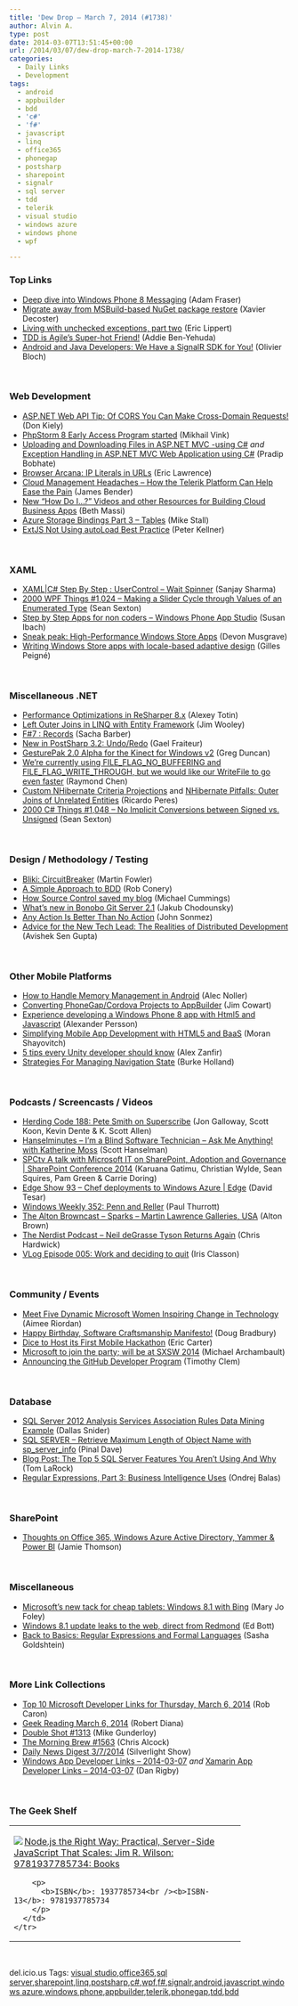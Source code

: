 ```yaml
---
title: 'Dew Drop – March 7, 2014 (#1738)'
author: Alvin A.
type: post
date: 2014-03-07T13:51:45+00:00
url: /2014/03/07/dew-drop-march-7-2014-1738/
categories:
  - Daily Links
  - Development
tags:
  - android
  - appbuilder
  - bdd
  - 'c#'
  - 'f#'
  - javascript
  - linq
  - office365
  - phonegap
  - postsharp
  - sharepoint
  - signalr
  - sql server
  - tdd
  - telerik
  - visual studio
  - windows azure
  - windows phone
  - wpf

---
```

### <a name="top"></a>Top Links

  * <a href="http://feedproxy.google.com/~r/NokiaConversations-Posts/~3/cn76vJTsEpI/" target="_blank">Deep dive into Windows Phone 8 Messaging</a> (Adam Fraser)
  * <a href="http://www.xavierdecoster.com/migrate-away-from-msbuild-based-nuget-package-restore" target="_blank">Migrate away from MSBuild-based NuGet package restore</a> (Xavier Decoster)
  * <a href="http://ericlippert.com/2014/03/06/living-with-unchecked-exceptions-part-two/?utm_source=rss&utm_medium=rss&utm_campaign=living-with-unchecked-exceptions-part-two" target="_blank">Living with unchecked exceptions, part two</a> (Eric Lippert)
  * <a href="http://feedproxy.google.com/~r/Typemock/~3/dcHreflLd9Q/tdd-is-agiles-super-hot-friend" target="_blank">TDD is Agile’s Super-hot Friend!</a> (Addie Ben-Yehuda)
  * <a href="http://msopentech.com/blog/2014/03/06/android-java-developers-signalr-sdk/" target="_blank">Android and Java Developers: We Have a SignalR SDK for You!</a> (Olivier Bloch)

&nbsp;

### <a name="web"></a>Web Development

  * <a href="http://devproconnections.com/aspnet/aspnet-web-api-tip-cors-cross-domain-requests" target="_blank">ASP.NET Web API Tip: Of CORS You Can Make Cross-Domain Requests!</a> (Don Kiely)
  * <a href="http://blog.jetbrains.com/phpstorm/2014/03/phpstorm-8-early-access-program-started/?utm_source=rss&utm_medium=rss&utm_campaign=phpstorm-8-early-access-program-started" target="_blank">PhpStorm 8 Early Access Program started</a> (Mikhail Vink)
  * <a href="http://feedproxy.google.com/~r/geekswithblogs/~3/MAvVIutSSaQ/uploading-and-downloading-files-in-asp.net-mvc--using-c.aspx" target="_blank">Uploading and Downloading Files in ASP.NET MVC -using C#</a> _and_ <a href="http://feedproxy.google.com/~r/geekswithblogs/~3/Ko-Vub9lDzU/exception-handling-in-asp.net-mvc-web-application-using-c-again.aspx" target="_blank">Exception Handling in ASP.NET MVC Web Application using C#</a> (Pradip Bobhate)
  * <a href="http://blogs.msdn.com/b/ieinternals/archive/2014/03/06/browser-arcana-ipv4-ipv6-literal-urls-dotted-va-dotless.aspx" target="_blank">Browser Arcana: IP Literals in URLs</a> (Eric Lawrence)
  * <a href="http://feedproxy.google.com/~r/Telerik/~3/63yHwi6j52A/cloud-management-headaches-how-the-telerik-platform-can-help-ease-the-pain" target="_blank">Cloud Management Headaches – How the Telerik Platform Can Help Ease the Pain</a> (James Bender)
  * <a href="http://blogs.msdn.com/b/lightswitch/archive/2014/03/06/new-how-do-i-videos-and-other-resources-for-building-cloud-business-apps-beth-massi.aspx" target="_blank">New “How Do I…?” Videos and other Resources for Building Cloud Business Apps</a> (Beth Massi)
  * <a href="http://blogs.msdn.com/b/jmstall/archive/2014/03/06/azure-storage-bindings-part-3-tables.aspx" target="_blank">Azure Storage Bindings Part 3 – Tables</a> (Mike Stall)
  * <a href="http://peterkellner.net/2014/03/06/extjs-not-using-autoload-best-practice/?utm_source=rss&utm_medium=rss&utm_campaign=extjs-not-using-autoload-best-practice" target="_blank">ExtJS Not Using autoLoad Best Practice</a> (Peter Kellner)

&nbsp;

### <a name="silverlight"></a>XAML

  * <a href="http://sharpsnippets.wordpress.com/2014/03/06/xamlc-step-by-step-usercontrol-wait-spinner/" target="_blank">XAML|C# Step By Step : UserControl – Wait Spinner</a> (Sanjay Sharma)
  * <a href="http://wpf.2000things.com/2014/03/07/1024-making-a-slider-cycle-through-values-of-an-enumerated-type/" target="_blank">2000 WPF Things #1,024 – Making a Slider Cycle through Values of an Enumerated Type</a> (Sean Sexton)
  * <a href="http://blogs.msdn.com/b/cdnstudents/archive/2014/03/06/step-by-step-apps-for-non-coders-windows-phone-app-studio.aspx" target="_blank">Step by Step Apps for non coders – Windows Phone App Studio</a> (Susan Ibach)
  * <a href="http://blogs.msdn.com/b/microsoft_press/archive/2014/03/06/sneak-peak-high-performance-windows-store-apps.aspx" target="_blank">Sneak peak: High-Performance Windows Store Apps</a> (Devon Musgrave)
  * <a href="http://blogs.windows.com/windows/b/appbuilder/archive/2014/03/06/writing-windows-store-apps-with-locale-based-adaptive-design.aspx" target="_blank">Writing Windows Store apps with locale-based adaptive design</a> (Gilles Peigné)

&nbsp;

### <a name="dotnet"></a>Miscellaneous .NET

  * <a href="http://blog.jetbrains.com/dotnet/2014/03/06/performance-optimizations-in-resharper-8-x/?utm_source=rss&utm_medium=rss&utm_campaign=performance-optimizations-in-resharper-8-x" target="_blank">Performance Optimizations in ReSharper 8.x</a> (Alexey Totin)
  * <a href="http://feedproxy.google.com/~r/thinqlinq/rss/~3/WuAgJRTNaRk/Left-Outer-Joins-in-LINQ-with-Entity-Framework" target="_blank">Left Outer Joins in LINQ with Entity Framework</a> (Jim Wooley)
  * <a href="https://sachabarbs.wordpress.com/2014/03/07/f7-records/" target="_blank">F#7 : Records</a> (Sacha Barber)
  * <a href="http://feedproxy.google.com/~r/postsharp/~3/izxYTUu8nKk/post.aspx" target="_blank">New in PostSharp 3.2: Undo/Redo</a> (Gael Fraiteur)
  * <a href="http://channel9.msdn.com/coding4fun/kinect/GesturePak-20-Alpha-for-the-Kinect-for-Windows-v2" target="_blank">GesturePak 2.0 Alpha for the Kinect for Windows v2</a> (Greg Duncan)
  * <a href="http://blogs.msdn.com/b/oldnewthing/archive/2014/03/06/10505524.aspx" target="_blank">We&#8217;re currently using FILE_FLAG_NO_BUFFERING and FILE_FLAG_WRITE_THROUGH, but we would like our WriteFile to go even faster</a> (Raymond Chen)
  * <a href="http://weblogs.asp.net/ricardoperes/archive/2014/03/06/custom-nhibernate-criteria-projections.aspx" target="_blank">Custom NHibernate Criteria Projections</a> and <a href="http://weblogs.asp.net/ricardoperes/archive/2014/03/06/nhibernate-pitfalls-outer-joins-of-unrelated-entities.aspx" target="_blank">NHibernate Pitfalls: Outer Joins of Unrelated Entities</a> (Ricardo Peres)
  * <a href="http://csharp.2000things.com/2014/03/07/1048-no-implicit-conversions-between-signed-vs-unsigned/" target="_blank">2000 C# Things #1,048 – No Implicit Conversions between Signed vs. Unsigned</a> (Sean Sexton)

&nbsp;

### <a name="design"></a>Design / Methodology / Testing

  * <a href="http://martinfowler.com/bliki/CircuitBreaker.html" target="_blank">Bliki: CircuitBreaker</a> (Martin Fowler)
  * <a href="http://feedproxy.google.com/~r/wekeroad/EeKc/~3/WJAdio_1sCw/" target="_blank">A Simple Approach to BDD</a> (Rob Conery)
  * <a href="http://feedproxy.google.com/~r/Mathoms/~3/NJd9jvvibFE/how-source-control-saved-my-blog" target="_blank">How Source Control saved my blog</a> (Michael Cummings)
  * <a href="http://chodounsky.net/2014/03/07/whats-new-in-bonobo-git-server-2-dot-1/" target="_blank">What&#8217;s new in Bonobo Git Server 2.1</a> (Jakub Chodounsky)
  * <a href="http://simpleprogrammer.com/2014/03/06/action-better-action/?utm_source=rss&utm_medium=rss&utm_campaign=action-better-action" target="_blank">Any Action Is Better Than No Action</a> (John Sonmez)
  * <a href="http://feeds.dzone.com/~r/zones/agile/~3/AmCLH5esytw/advice-new-tech-lead-realities" target="_blank">Advice for the New Tech Lead: The Realities of Distributed Development</a> (Avishek Sen Gupta)

&nbsp;

### <a name="mobile"></a>Other Mobile Platforms

  * <a href="http://java.dzone.com/articles/how-handle-memory-management" target="_blank">How to Handle Memory Management in Android</a> (Alec Noller)
  * <a href="http://blogs.telerik.com/appbuilder/posts/14-03-06/converting-phonegap-cordova-projects-to-appbuilder" target="_blank">Converting PhoneGap/Cordova Projects to AppBuilder</a> (Jim Cowart)
  * <a href="http://feedproxy.google.com/~r/jayway/posts/~3/YpiAv8MqRL0/" target="_blank">Experience developing a Windows Phone 8 app with Html5 and Javascript</a> (Alexander Persson)
  * <a href="http://feeds.dzone.com/~r/zones/dotnet/~3/MzEM8p0wS5Y/simplifying-mobile-app" target="_blank">Simplifying Mobile App Development with HTML5 and BaaS</a> (Moran Shayovitch)
  * <a href="http://blog.pluralsight.com/unity-tips-and-tricks" target="_blank">5 tips every Unity developer should know</a> (Alex Zanfir)
  * <a href="http://feedproxy.google.com/~r/Telerik/~3/LXCTOTxVULw/strategies-for-managing-navigation-state" target="_blank">Strategies For Managing Navigation State</a> (Burke Holland)

&nbsp;

### <a name="podcasts"></a>Podcasts / Screencasts / Videos

  * <a href="http://feedproxy.google.com/~r/HerdingCode/~3/VU7YzAoRJUg/" target="_blank">Herding Code 188: Pete Smith on Superscribe</a> (Jon Galloway, Scott Koon, Kevin Dente & K. Scott Allen)
  * <a href="http://feedproxy.google.com/~r/HanselminutesWMA/~3/amxuwpmQpWY/default.aspx" target="_blank">Hanselminutes &#8211; I&#8217;m a Blind Software Technician &#8211; Ask Me Anything! with Katherine Moss</a> (Scott Hanselman)
  * <a href="http://channel9.msdn.com/Events/SharePoint-Conference/2014/SPCtv-A-talk-with-Microsoft-IT-on-SharePoint-Adoption-and-Governance" target="_blank">SPCtv A talk with Microsoft IT on SharePoint, Adoption and Governance | SharePoint Conference 2014</a> (Karuana Gatimu, Christian Wylde, Sean Squires, Pam Green & Carrie Doring)
  * <a href="http://channel9.msdn.com/Shows/Edge/Edge-Show-93-Chef-deployments-to-Windows-Azure" target="_blank">Edge Show 93 &#8211; Chef deployments to Windows Azure | Edge</a> (David Tesar)
  * <a href="http://winsupersite.com/podcasts/windows-weekly-352-penn-and-reller" target="_blank">Windows Weekly 352: Penn and Reller</a> (Paul Thurrott)
  * <a href="http://thebrowncast.libsyn.com/sparks-martin-lawrence-galleries-usa" target="_blank">The Alton Browncast &#8211; Sparks – Martin Lawrence Galleries, USA</a> (Alton Brown)
  * <a href="http://nerdist.libsyn.com/neil-degrasse-tyson-returns-again" target="_blank">The Nerdist Podcast &#8211; Neil deGrasse Tyson Returns Again</a> (Chris Hardwick)
  * <a href="http://irisclasson.com/2014/03/06/vlog-episode-005-work-and-deciding-to-quit/" target="_blank">VLog Episode 005: Work and deciding to quit</a> (Iris Classon)

&nbsp;

### <a name="events"></a>Community / Events

  * <a href="http://research.microsoft.com/en-us/news/headlines/internationalwomensday14-030614.aspx" target="_blank">Meet Five Dynamic Microsoft Women Inspiring Change in Technology</a> (Aimee Riordan)
  * <a href="http://8thlight.github.com/doug-bradbury/2014/03/07/happy-birthday-software-craftsmanship-manifesto.html" target="_blank">Happy Birthday, Software Craftsmanship Manifesto!</a> (Doug Bradbury)
  * <a href="http://feedproxy.google.com/~r/ProgrammableWeb/~3/4uQyowSaAYs/" target="_blank">Dice to Host its First Mobile Hackathon</a> (Eric Carter)
  * <a href="http://feedproxy.google.com/~r/wmexperts/~3/CnXc5rpSQPY/story01.htm" target="_blank">Microsoft to join the party; will be at SXSW 2014</a> (Michael Archambault)
  * <a href="https://github.com/blog/1790-announcing-the-github-developer-program" target="_blank">Announcing the GitHub Developer Program</a> (Timothy Clem)

&nbsp;

### <a name="sql"></a>Database

  * <a href="http://feedproxy.google.com/~r/MSSQLTips-LatestSqlServerTips/~3/qK1iB4_pCVs/tip.asp" target="_blank">SQL Server 2012 Analysis Services Association Rules Data Mining Example</a> (Dallas Snider)
  * <a href="http://blog.sqlauthority.com/2014/03/07/sql-server-retrieve-maximum-length-of-object-name-with-sp_server_info/" target="_blank">SQL SERVER – Retrieve Maximum Length of Object Name with sp_server_info</a> (Pinal Dave)
  * <a href="http://www.toadworld.com/platforms/sql-server/b/weblog/archive/2014/03/06/the-top-5-sql-server-features-you-aren-t-using-and-why.aspx" target="_blank">Blog Post: The Top 5 SQL Server Features You Aren’t Using And Why</a> (Tom LaRock)
  * <a href="http://visualstudiomagazine.com/articles/2014/03/01/regular-expressions-part-3.aspx" target="_blank">Regular Expressions, Part 3: Business Intelligence Uses</a> (Ondrej Balas)

&nbsp;

### <a name="sp"></a>SharePoint

  * <a href="http://feedproxy.google.com/~r/jamiet/~3/rqMWtnCGRbY/thoughts-on-office-365-windows-azure-active-directory-yammer-power-bi.aspx" target="_blank">Thoughts on Office 365, Windows Azure Active Directory, Yammer & Power BI</a> (Jamie Thomson)

&nbsp;

### <a name="misc"></a>Miscellaneous

  * <a href="http://www.zdnet.com/microsofts-new-tack-for-cheap-tablets-windows-8-1-with-bing-7000027070/#ftag=RSS14dc6a9" target="_blank">Microsoft&#8217;s new tack for cheap tablets: Windows 8.1 with Bing</a> (Mary Jo Foley)
  * <a href="http://feedproxy.google.com/~r/zdnet/Bott/~3/Rc0EM1D07Tg/" target="_blank">Windows 8.1 update leaks to the web, direct from Redmond</a> (Ed Bott)
  * <a href="http://feedproxy.google.com/~r/sashag/~3/q-U4TZg6iyM/" target="_blank">Back to Basics: Regular Expressions and Formal Languages</a> (Sasha Goldshtein)

&nbsp;

### <a name="links"></a>More Link Collections

  * <a href="http://blogs.msdn.com/b/robcaron/archive/2014/03/06/top-10-microsoft-developer-links-for-thursday-march-6-2014.aspx" target="_blank">Top 10 Microsoft Developer Links for Thursday, March 6, 2014</a> (Rob Caron)
  * <a href="http://feeds.regulargeek.com/~r/RegularGeek/~3/WwAmU1Cg8NE/" target="_blank">Geek Reading March 6, 2014</a> (Robert Diana)
  * <a href="http://afreshcup.com/home/2014/3/7/double-shot-1313.html" target="_blank">Double Shot #1313</a> (Mike Gunderloy)
  * <a href="http://feedproxy.google.com/~r/ReflectivePerspective/~3/Z82tnC6yUc0/" target="_blank">The Morning Brew #1563</a> (Chris Alcock)
  * <a href="http://feedproxy.google.com/~r/silverlightshow/~3/qIA5QSO1YAI/Daily-News-Digest-3-7-2014.aspx" target="_blank">Daily News Digest 3/7/2014</a> (Silverlight Show)
  * <a href="http://windowsappdev.com/2014/03/windows-app-developer-links-2014-03-07/" target="_blank">Windows App Developer Links &#8211; 2014-03-07</a> _and_ <a href="http://xamarinappdev.com/2014/03/xamarin-app-developer-links-2014-03-07/" target="_blank">Xamarin App Developer Links &#8211; 2014-03-07</a> (Dan Rigby)

&nbsp;

### <a name="shelf"></a>The Geek Shelf

<div id="scid:7dc1bd33-94bd-46fd-a20b-0131235bcd47:687f0a56-cb8b-4588-9d79-2f43af24b47a" class="wlWriterEditableSmartContent" style="float: none; padding-bottom: 0px; padding-top: 0px; padding-left: 0px; margin: 0px; display: inline; padding-right: 0px">
  <table cellspacing="0" cellpadding="2" width="400" border="0" unselectable="on">
    <tr>
      <td valign="top" width="400">
        <p>
          <a title="Node.js the Right Way: Practical, Server-Side JavaScript That Scales: Jim R. Wilson: 9781937785734: Books" href="http://www.amazon.com/exec/obidos/ASIN/1937785734/alvinashcraft-20"><img data-recalc-dims="1" decoding="async" src="https://i0.wp.com/images.amazon.com/images/P/1937785734.01.MZZZZZZZ.jpg?w=660" border="0" align="left" style="float:left" />Node.js the Right Way: Practical, Server-Side JavaScript That Scales: Jim R. Wilson: 9781937785734: Books</a>
        </p>
        
        <p>
          <b>ISBN</b>: 1937785734<br /><b>ISBN-13</b>: 9781937785734
        </p>
      </td>
    </tr>
  </table>
</div>

&nbsp;

<div id="scid:0767317B-992E-4b12-91E0-4F059A8CECA8:3e2813be-d79b-4e48-bc85-01e944902ffb" class="wlWriterEditableSmartContent" style="float: none; padding-bottom: 0px; padding-top: 0px; padding-left: 0px; margin: 0px; display: inline; padding-right: 0px">
  del.icio.us Tags: <a href="http://del.icio.us/popular/visual+studio" rel="tag">visual studio</a>,<a href="http://del.icio.us/popular/office365" rel="tag">office365</a>,<a href="http://del.icio.us/popular/sql+server" rel="tag">sql server</a>,<a href="http://del.icio.us/popular/sharepoint" rel="tag">sharepoint</a>,<a href="http://del.icio.us/popular/linq" rel="tag">linq</a>,<a href="http://del.icio.us/popular/postsharp" rel="tag">postsharp</a>,<a href="http://del.icio.us/popular/c%23" rel="tag">c#</a>,<a href="http://del.icio.us/popular/wpf" rel="tag">wpf</a>,<a href="http://del.icio.us/popular/f%23" rel="tag">f#</a>,<a href="http://del.icio.us/popular/signalr" rel="tag">signalr</a>,<a href="http://del.icio.us/popular/android" rel="tag">android</a>,<a href="http://del.icio.us/popular/javascript" rel="tag">javascript</a>,<a href="http://del.icio.us/popular/windows+azure" rel="tag">windows azure</a>,<a href="http://del.icio.us/popular/windows+phone" rel="tag">windows phone</a>,<a href="http://del.icio.us/popular/appbuilder" rel="tag">appbuilder</a>,<a href="http://del.icio.us/popular/telerik" rel="tag">telerik</a>,<a href="http://del.icio.us/popular/phonegap" rel="tag">phonegap</a>,<a href="http://del.icio.us/popular/tdd" rel="tag">tdd</a>,<a href="http://del.icio.us/popular/bdd" rel="tag">bdd</a>
</div>